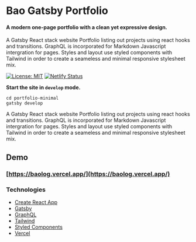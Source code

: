 # Bao Gatsby Portfolio

#### A modern one-page portfolio with a clean yet expressive design.

A Gatsby React stack website Portfolio listing out projects using react hooks and transitions. GraphQL is incorporated for Markdown Javascript intergration for pages. Styles and layout use styled components with Tailwind in order to create a seameless and minimal responsive stylesheet mix.

[![License: MIT](https://img.shields.io/badge/License-MIT-blue.svg)](https://opensource.org/licenses/MIT) [![Netlify Status](https://api.netlify.com/api/v1/badges/16b36180-0897-40c5-925c-fefa0232555c/deploy-status)](https://app.netlify.com/sites/gatsby-starter-portfolio-minimal/deploys)

**Start the site in `develop` mode.**

```
cd portfolio-minimal
gatsby develop
```

A Gatsby React stack website Portfolio listing out projects using react hooks and transitions. GraphQL is incorporated for Markdown Javascript intergration for pages. Styles and layout use styled components with Tailwind in order to create a seameless and minimal responsive stylesheet mix.

## Demo

### [https://baolog.vercel.app/](https://baolog.vercel.app/)

### Technologies

- [Create React App](https://github.com/facebook/create-react-app)
- [Gatsby](https://github.com/gatsbyjs/gatsby)
- [GraphQL](https://github.com/graphql)
- [Tailwind](https://github.com/tailwindlabs/tailwindcss)
- [Styled Components](https://styled-components.com)
- [Vercel](https://vercel.com?utm_source=pulakchakraborty)
